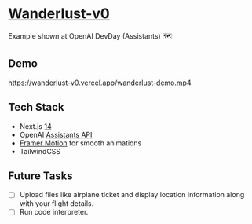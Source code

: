 # [Wanderlust-v0](https://wanderlust-v0.vercel.app/)

Example shown at OpenAI DevDay (Assistants) 🗺

## Demo
https://wanderlust-v0.vercel.app/wanderlust-demo.mp4

## Tech Stack

- Next.js [14](https://nextjs.org/blog/next-14)
- OpenAI [Assistants API](https://platform.openai.com/docs/assistants/overview)
- [Framer Motion](https://www.framer.com/motion/) for smooth animations
- TailwindCSS

## Future Tasks

- [ ] Upload files like airplane ticket and display location information along with your flight details.
- [ ] Run code interpreter.
